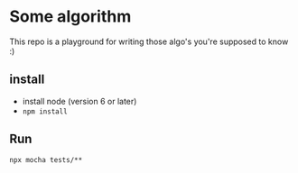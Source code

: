 # Some algorithm

This repo is a playground for writing those algo's you're supposed to know :)

## install

* install node (version 6 or later)
* `npm install`

## Run

`npx mocha tests/**`
